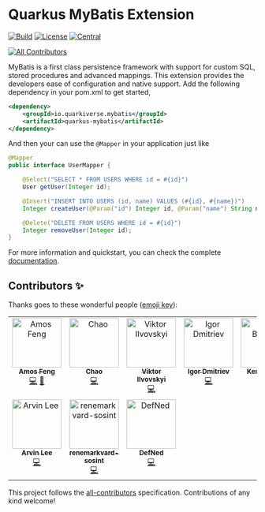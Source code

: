 # Quarkus MyBatis Extension
[![Build](https://github.com/quarkiverse/quarkus-mybatis/workflows/Build/badge.svg?branch=master)](https://github.com/quarkiverse/quarkus-mybatis/actions?query=workflow%3ABuild)
[![License](https://img.shields.io/github/license/quarkiverse/quarkus-mybatis)](http://www.apache.org/licenses/LICENSE-2.0)
[![Central](https://img.shields.io/maven-central/v/io.quarkiverse.mybatis/quarkus-mybatis-parent?color=green)](https://search.maven.org/search?q=g:io.quarkiverse.mybatis%20AND%20a:quarkus-mybatis-parent)
<!-- ALL-CONTRIBUTORS-BADGE:START - Do not remove or modify this section -->
[![All Contributors](https://img.shields.io/badge/all_contributors-10-orange.svg?style=flat-square)](#contributors-)
<!-- ALL-CONTRIBUTORS-BADGE:END -->

MyBatis is a first class persistence framework with support for custom SQL, stored procedures and advanced mappings. This extension provides the developers ease of configuration and native support. Add the following dependency in your pom.xml to get started,

```xml
<dependency>
    <groupId>io.quarkiverse.mybatis</groupId>
    <artifactId>quarkus-mybatis</artifactId>
</dependency>
```

And then your can use the ```@Mapper``` in your application just like

```java
@Mapper
public interface UserMapper {

    @Select("SELECT * FROM USERS WHERE id = #{id}")
    User getUser(Integer id);

    @Insert("INSERT INTO USERS (id, name) VALUES (#{id}, #{name})")
    Integer createUser(@Param("id") Integer id, @Param("name") String name);

    @Delete("DELETE FROM USERS WHERE id = #{id}")
    Integer removeUser(Integer id);
}
```

For more information and quickstart, you can check the complete [documentation](https://quarkiverse.github.io/quarkiverse-docs/quarkus-mybatis/dev/index.html).

## Contributors ✨

Thanks goes to these wonderful people ([emoji key](https://allcontributors.org/docs/en/emoji-key)):

<!-- ALL-CONTRIBUTORS-LIST:START - Do not remove or modify this section -->
<!-- prettier-ignore-start -->
<!-- markdownlint-disable -->
<table>
  <tbody>
    <tr>
      <td align="center" valign="top" width="14.28%"><a href="https://github.com/zhfeng"><img src="https://avatars2.githubusercontent.com/u/1246139?v=4?s=100" width="100px;" alt="Amos Feng"/><br /><sub><b>Amos Feng</b></sub></a><br /><a href="https://github.com/quarkiverse/quarkus-mybatis/commits?author=zhfeng" title="Code">💻</a> <a href="#maintenance-zhfeng" title="Maintenance">🚧</a></td>
      <td align="center" valign="top" width="14.28%"><a href="https://github.com/362228416"><img src="https://avatars.githubusercontent.com/u/5248797?v=4?s=100" width="100px;" alt="Chao"/><br /><sub><b>Chao</b></sub></a><br /><a href="https://github.com/quarkiverse/quarkus-mybatis/commits?author=362228416" title="Code">💻</a></td>
      <td align="center" valign="top" width="14.28%"><a href="https://github.com/AndLvovSky"><img src="https://avatars.githubusercontent.com/u/46902956?v=4?s=100" width="100px;" alt="Viktor Ilvovskyi"/><br /><sub><b>Viktor Ilvovskyi</b></sub></a><br /><a href="https://github.com/quarkiverse/quarkus-mybatis/commits?author=AndLvovSky" title="Code">💻</a></td>
      <td align="center" valign="top" width="14.28%"><a href="https://github.com/igor-dmitriev"><img src="https://avatars.githubusercontent.com/u/4592740?v=4?s=100" width="100px;" alt="Igor Dmitriev"/><br /><sub><b>Igor Dmitriev</b></sub></a><br /><a href="https://github.com/quarkiverse/quarkus-mybatis/commits?author=igor-dmitriev" title="Code">💻</a></td>
      <td align="center" valign="top" width="14.28%"><a href="https://github.com/kbrumer"><img src="https://avatars.githubusercontent.com/u/244873?v=4?s=100" width="100px;" alt="Ken Brumer"/><br /><sub><b>Ken Brumer</b></sub></a><br /><a href="https://github.com/quarkiverse/quarkus-mybatis/commits?author=kbrumer" title="Code">💻</a></td>
      <td align="center" valign="top" width="14.28%"><a href="https://github.com/zohar-soul"><img src="https://avatars.githubusercontent.com/u/13990539?v=4?s=100" width="100px;" alt="Zohar"/><br /><sub><b>Zohar</b></sub></a><br /><a href="#maintenance-zohar-soul" title="Maintenance">🚧</a></td>
      <td align="center" valign="top" width="14.28%"><a href="https://github.com/y-bowen"><img src="https://avatars.githubusercontent.com/u/20274912?v=4?s=100" width="100px;" alt="bowen"/><br /><sub><b>bowen</b></sub></a><br /><a href="https://github.com/quarkiverse/quarkus-mybatis/commits?author=y-bowen" title="Code">💻</a></td>
    </tr>
    <tr>
      <td align="center" valign="top" width="14.28%"><a href="https://github.com/kwseeker"><img src="https://avatars.githubusercontent.com/u/7456558?v=4?s=100" width="100px;" alt="Arvin Lee"/><br /><sub><b>Arvin Lee</b></sub></a><br /><a href="https://github.com/quarkiverse/quarkus-mybatis/commits?author=kwseeker" title="Code">💻</a></td>
      <td align="center" valign="top" width="14.28%"><a href="https://github.com/renemarkvard-sosint"><img src="https://avatars.githubusercontent.com/u/194897321?v=4?s=100" width="100px;" alt="renemarkvard-sosint"/><br /><sub><b>renemarkvard-sosint</b></sub></a><br /><a href="https://github.com/quarkiverse/quarkus-mybatis/commits?author=renemarkvard-sosint" title="Code">💻</a></td>
      <td align="center" valign="top" width="14.28%"><a href="https://blog.dfned.com/"><img src="https://avatars.githubusercontent.com/u/8519834?v=4?s=100" width="100px;" alt="DefNed"/><br /><sub><b>DefNed</b></sub></a><br /><a href="https://github.com/quarkiverse/quarkus-mybatis/commits?author=Fengxq2014" title="Code">💻</a></td>
    </tr>
  </tbody>
</table>

<!-- markdownlint-restore -->
<!-- prettier-ignore-end -->

<!-- ALL-CONTRIBUTORS-LIST:END -->

This project follows the [all-contributors](https://github.com/all-contributors/all-contributors) specification. Contributions of any kind welcome!
